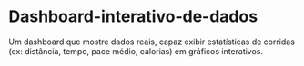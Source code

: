 # Dashboard-interativo-de-dados
Um dashboard que mostre dados reais, capaz  exibir estatísticas de corridas (ex: distância, tempo, pace médio, calorias) em gráficos interativos.
